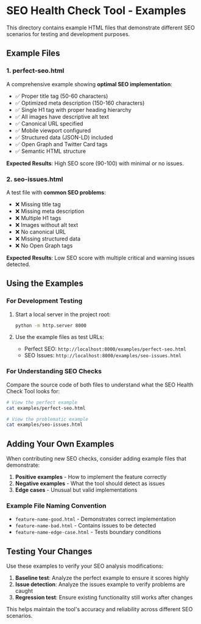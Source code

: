 # SEO Health Check Tool - Examples

This directory contains example HTML files that demonstrate different SEO scenarios for testing and development purposes.

## Example Files

### 1. perfect-seo.html
A comprehensive example showing **optimal SEO implementation**:
- ✅ Proper title tag (50-60 characters)
- ✅ Optimized meta description (150-160 characters) 
- ✅ Single H1 tag with proper heading hierarchy
- ✅ All images have descriptive alt text
- ✅ Canonical URL specified
- ✅ Mobile viewport configured
- ✅ Structured data (JSON-LD) included
- ✅ Open Graph and Twitter Card tags
- ✅ Semantic HTML structure

**Expected Results**: High SEO score (90-100) with minimal or no issues.

### 2. seo-issues.html
A test file with **common SEO problems**:
- ❌ Missing title tag
- ❌ Missing meta description
- ❌ Multiple H1 tags
- ❌ Images without alt text
- ❌ No canonical URL
- ❌ Missing structured data
- ❌ No Open Graph tags

**Expected Results**: Low SEO score with multiple critical and warning issues detected.

## Using the Examples

### For Development Testing
1. Start a local server in the project root:
   ```bash
   python -m http.server 8000
   ```

2. Use the example files as test URLs:
   - Perfect SEO: `http://localhost:8000/examples/perfect-seo.html`
   - SEO Issues: `http://localhost:8000/examples/seo-issues.html`

### For Understanding SEO Checks
Compare the source code of both files to understand what the SEO Health Check Tool looks for:

```bash
# View the perfect example
cat examples/perfect-seo.html

# View the problematic example  
cat examples/seo-issues.html
```

## Adding Your Own Examples

When contributing new SEO checks, consider adding example files that demonstrate:

1. **Positive examples** - How to implement the feature correctly
2. **Negative examples** - What the tool should detect as issues
3. **Edge cases** - Unusual but valid implementations

### Example File Naming Convention
- `feature-name-good.html` - Demonstrates correct implementation
- `feature-name-bad.html` - Contains issues to be detected
- `feature-name-edge-case.html` - Tests boundary conditions

## Testing Your Changes

Use these examples to verify your SEO analysis modifications:

1. **Baseline test**: Analyze the perfect example to ensure it scores highly
2. **Issue detection**: Analyze the issues example to verify problems are caught
3. **Regression test**: Ensure existing functionality still works after changes

This helps maintain the tool's accuracy and reliability across different SEO scenarios.